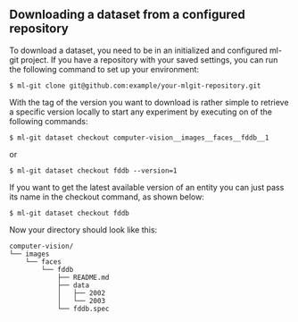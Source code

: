 ## <a name="download"> Downloading a dataset from a configured repository </a> ##

To download a dataset, you need to be in an initialized and configured ml-git project. If you have a repository with your saved settings, you can run the following command to set up your environment:

```
$ ml-git clone git@github.com:example/your-mlgit-repository.git
```

With the tag of the version you want to download is rather simple to retrieve a specific version locally to start any experiment by executing on of the following commands:

```
$ ml-git dataset checkout computer-vision__images__faces__fddb__1
```

or 

```
$ ml-git dataset checkout fddb --version=1
```


If you want to get the latest available version of an entity you can just pass its name in the checkout command, as shown below:

```
$ ml-git dataset checkout fddb
```

Now your directory should look like this:

```
computer-vision/
└── images
    └── faces
        └── fddb
            ├── README.md
            ├── data
            │   ├── 2002
            │   └── 2003
            └── fddb.spec
```